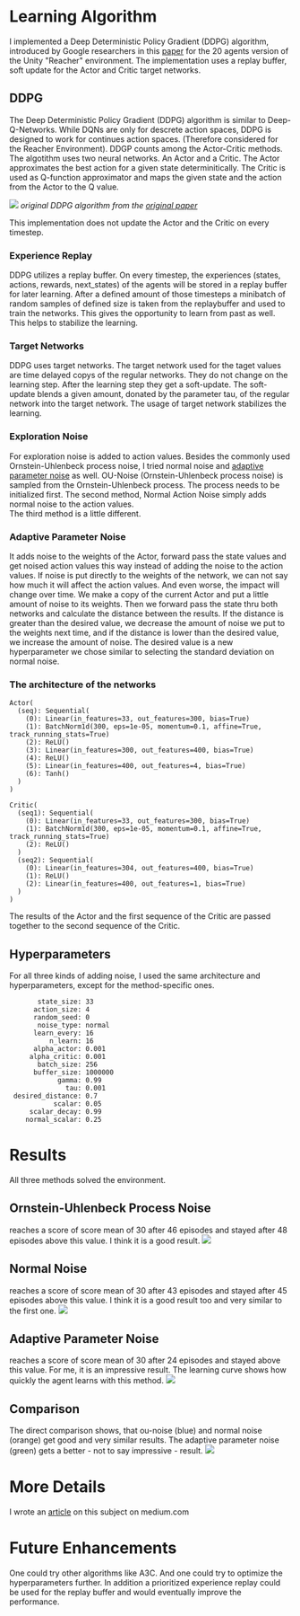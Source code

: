 # Learning Algorithm

I implemented a Deep Deterministic Policy Gradient (DDPG) algorithm, introduced by Google researchers in this [paper](https://arxiv.org/abs/1509.02971) for the 20 agents version of the Unity "Reacher" environment. The implementation uses a replay buffer, soft update for the Actor and Critic target networks. 

## DDPG 

The Deep Deterministic Policy Gradient (DDPG) algorithm is similar to Deep-Q-Networks. While DQNs are only for descrete action spaces, DDPG is designed to work for continues action spaces. (Therefore considered for the Reacher Environment). 
DDGP counts among the Actor-Critic methods. The algotithm uses two neural networks. An Actor and a Critic. The Actor approximates the best action for a given state determinitically. The Critic is used as Q-function approximator and maps the given state and the action from the Actor to the Q value. 

![](ddpg.png)
*original DDPG algorithm from the [original paper](https://arxiv.org/abs/1509.02971)*

This implementation does not update the Actor and the Critic on every timestep. 

### Experience Replay
DDPG utilizes a replay buffer. On every timestep, the experiences (states, actions, rewards, next_states) of the agents will be stored in a replay buffer for later learning. After a defined amount of those timesteps a minibatch of random samples of defined size is taken from the replaybuffer and used to train the networks. This gives the opportunity to learn from past as well. This helps to stabilize the learning.

### Target Networks
DDPG uses target networks. The target network used for the taget values are time delayed copys of the regular networks. They do not change on the learning step. 
After the learning step they get a soft-update. The soft-update blends a given amount, donated by the parameter tau, of the regular network into the target network. 
The usage of target network stabilizes the learning.

### Exploration Noise
For exploration noise is added to action values. Besides the commonly used Ornstein-Uhlenbeck process noise, I tried normal noise and [adaptive parameter noise](https://arxiv.org/abs/1706.01905) as well. OU-Noise (Ornstein-Uhlenbeck process noise) is sampled from the Ornstein-Uhlenbeck process. The process needs to be initialized first. The second method, Normal Action Noise simply adds normal noise to the action values.  
The third method is a little different.

### Adaptive Parameter Noise
It adds noise to the weights of the Actor, forward pass the state values and get noised action values this way instead of adding the noise to the action values.
If noise is put directly to the weights of the network, we can not say how much it will affect the action values. And even worse, the impact will change over time. 
We make a copy of the current Actor and put a little amount of noise to its weights. Then we forward pass the state thru both networks and calculate the distance between the results.
If the distance is greater than the desired value, we decrease the amount of noise we put to the weights next time, and if the distance is lower than the desired value, we increase the amount of noise. The desired value is a new hyperparameter we chose similar to selecting the standard deviation on normal noise.

### The architecture of the networks

```
Actor(
  (seq): Sequential(
    (0): Linear(in_features=33, out_features=300, bias=True)
    (1): BatchNorm1d(300, eps=1e-05, momentum=0.1, affine=True, track_running_stats=True)
    (2): ReLU()
    (3): Linear(in_features=300, out_features=400, bias=True)
    (4): ReLU()
    (5): Linear(in_features=400, out_features=4, bias=True)
    (6): Tanh()
  )
)

Critic(
  (seq1): Sequential(
    (0): Linear(in_features=33, out_features=300, bias=True)
    (1): BatchNorm1d(300, eps=1e-05, momentum=0.1, affine=True, track_running_stats=True)
    (2): ReLU()
  )
  (seq2): Sequential(
    (0): Linear(in_features=304, out_features=400, bias=True)
    (1): ReLU()
    (2): Linear(in_features=400, out_features=1, bias=True)
  )
)
```
The results of the Actor and the first sequence of the Critic are passed together to the second sequence of the Critic.

## Hyperparameters
For all three kinds of adding noise, I used the same architecture and hyperparameters, except for the method-specific ones.

```
       state_size: 33
      action_size: 4
      random_seed: 0
       noise_type: normal
      learn_every: 16
          n_learn: 16
      alpha_actor: 0.001
     alpha_critic: 0.001
       batch_size: 256
      buffer_size: 1000000
            gamma: 0.99
              tau: 0.001
 desired_distance: 0.7
           scalar: 0.05
     scalar_decay: 0.99
    normal_scalar: 0.25
```

# Results
All three methods solved the environment.

## Ornstein-Uhlenbeck Process Noise
reaches a score of score mean of 30 after 46 episodes and stayed after 48 episodes above this value. I think it is a good result.
![](ou.png)

## Normal Noise
reaches a score of score mean of 30 after 43 episodes and stayed after 45 episodes above this value. I think it is a good result too and very similar to the first one.
![](normal.png)

## Adaptive Parameter Noise
reaches a score of score mean of 30 after 24 episodes and stayed above this value. For me, it is an impressive result. The learning curve shows how quickly the agent learns with this method. 
![](param.png)

## Comparison
The direct comparison shows, that ou-noise (blue) and normal noise (orange) get good and very similar results. The adaptive parameter noise (green) gets a better - not to say impressive - result. 
![](compare.png)

# More Details
I wrote an [article](https://medium.com/@soeren-kirchner/deep-deterministic-policy-gradient-ddpg-with-and-without-ornstein-uhlenbeck-process-e6d272adfc3) on this subject on medium.com

# Future Enhancements
One could try other algorithms like A3C. And one could try to optimize the hyperparameters further. In addition a prioritized experience replay could be used for the replay buffer and would eventually improve the performance.